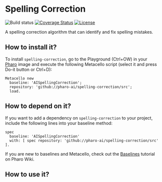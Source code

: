 # Spelling Correction

![Build status](https://github.com/pharo-ai/spelling-correction/workflows/CI/badge.svg)
[![Coverage Status](https://coveralls.io/repos/github/pharo-ai/spelling-correction/badge.svg?branch=master)](https://coveralls.io/github/pharo-ai/spelling-correction?branch=master)
[![License](https://img.shields.io/badge/license-MIT-blue.svg)](https://raw.githubusercontent.com/pharo-ai/spelling-correction/master/LICENSE)

A spelling correction algorithm that can identify and fix spelling mistakes.

## How to install it?

To install `spelling-correction`, go to the Playground (Ctrl+OW) in your [Pharo](https://pharo.org/) image and execute the following Metacello script (select it and press Do-it button or Ctrl+D):

```Smalltalk
Metacello new
  baseline: 'AISpellingCorrection';
  repository: 'github://pharo-ai/spelling-correction/src';
  load.
```

## How to depend on it?

If you want to add a dependency on `spelling-correction` to your project, include the following lines into your baseline method:

```Smalltalk
spec
  baseline: 'AISpellingCorrection'
  with: [ spec repository: 'github://pharo-ai/spelling-correction/src' ].
```

If you are new to baselines and Metacello, check out the [Baselines](https://github.com/pharo-open-documentation/pharo-wiki/blob/master/General/Baselines.md) tutorial on Pharo Wiki.

## How to use it?
